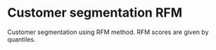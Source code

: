# Customer segmentation RFM
Customer segmentation using RFM method.
RFM scores are given by quantiles.
